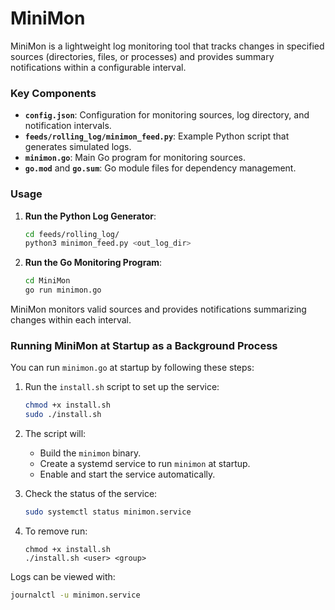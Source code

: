 
# MiniMon

MiniMon is a lightweight log monitoring tool that tracks changes in specified sources (directories, files, or processes) and provides summary notifications within a configurable interval.


### Key Components

- **`config.json`**: Configuration for monitoring sources, log directory, and notification intervals.
- **`feeds/rolling_log/minimon_feed.py`**: Example Python script that generates simulated logs.
- **`minimon.go`**: Main Go program for monitoring sources.
- **`go.mod`** and **`go.sum`**: Go module files for dependency management.

### Usage

1. **Run the Python Log Generator**:
    ```bash
    cd feeds/rolling_log/
    python3 minimon_feed.py <out_log_dir>
    ```

2. **Run the Go Monitoring Program**:
    ```bash
    cd MiniMon
    go run minimon.go
    ```


MiniMon monitors valid sources and provides notifications summarizing changes within each interval.

### Running MiniMon at Startup as a Background Process

You can run `minimon.go` at startup by following these steps:

1. Run the `install.sh` script to set up the service:

    ```bash
    chmod +x install.sh
    sudo ./install.sh
    ```

2. The script will:
    - Build the `minimon` binary.
    - Create a systemd service to run `minimon` at startup.
    - Enable and start the service automatically.

3. Check the status of the service:

    ```bash
    sudo systemctl status minimon.service
    ```

4. To remove run:

    ```
    chmod +x install.sh
    ./install.sh <user> <group>
    ```

Logs can be viewed with:

```bash
journalctl -u minimon.service
```